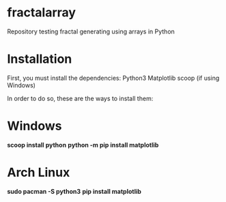 # fractalarray
Repository testing fractal generating using arrays in Python

# Installation
First, you must install the dependencies:
Python3
Matplotlib
scoop (if using Windows)

In order to do so, these are the ways to install them:
# Windows
**scoop install python**
**python -m pip install matplotlib**

# Arch Linux
**sudo pacman -S python3**
**pip install matplotlib**